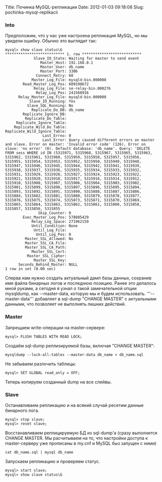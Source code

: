 Title: Починка MySQL-репликации
Date: 2012-01-03 09:18:08
Slug: pochinka-mysql-replikacii


### Into

Предположим, что у нас уже настроена репликация MySQL, но мы увидели ошибку.
Обычно это выглядит так:

    
    mysql> show slave status\G
    *************************** 1. row ***************************
                 Slave_IO_State: Waiting for master to send event
                    Master_Host: 192.168.0.1
                    Master_User: db_name
                    Master_Port: 3306
                  Connect_Retry: 60
                Master_Log_File: mysqld-bin.000008
            Read_Master_Log_Pos: 609198672
                 Relay_Log_File: se-relay-bin.000276
                  Relay_Log_Pos: 241568916
          Relay_Master_Log_File: mysqld-bin.000008
               Slave_IO_Running: Yes
              Slave_SQL_Running: No
                Replicate_Do_DB: db_name
            Replicate_Ignore_DB:
             Replicate_Do_Table:
         Replicate_Ignore_Table:
        Replicate_Wild_Do_Table:
    Replicate_Wild_Ignore_Table:
                     Last_Errno: 0
                     Last_Error: Query caused different errors on master and slave. Error on master: 'Invalid error code' (126), Error on slave: 'no error' (0). Default database: 'db_name'. Query: 'DELETE FROM sess WHERE id IN (5315971, 5315968, 5315967, 5315965, 5315963, 5315962, 5315961, 5315960, 5315959, 5315958, 5315957, 5315956, 5315955, 5315954, 5315953, 5315952, 5315950, 5315949, 5315948, 5315947, 5315946, 5315945, 5315944, 5315942, 5315941, 5315939, 5315938, 5315937, 5315936, 5315935, 5315934, 5315933, 5315932, 5315931, 5315929, 5315928, 5315927, 5315924, 5315923, 5315922, 5315921, 5315920, 5315918, 5315917, 5315916, 5315914, 5315912, 5315910, 5315908, 5315907, 5315906, 5315904, 5315903, 5315902, 5315901, 5315899, 5315898, 5315897, 5315896, 5315895, 5315894, 5315893, 5315892, 5315891, 5315890, 5315888, 5315887, 5315886, 5315884, 5315882, 5315881, 5315880, 5315879, 5315878, 5315877, 5315876, 5315875, 5315874, 5315873, 5315871, 5315870, 5315869, 5315865, 5315864, 5315863, 5315862, 5315861, 5315860, 5315858, 5315857, 5315856, 5315855
                   Skip_Counter: 0
            Exec_Master_Log_Pos: 578805429
                Relay_Log_Space: 271962159
                Until_Condition: None
                 Until_Log_File:
                  Until_Log_Pos: 0
             Master_SSL_Allowed: No
             Master_SSL_CA_File:
             Master_SSL_CA_Path:
                Master_SSL_Cert:
              Master_SSL_Cipher:
                 Master_SSL_Key:
          Seconds_Behind_Master: NULL
    1 row in set (0.00 sec)
    

Сперва нам нужно создать актуальный дамп базы данных, сохранив имя файла
бинарных логов и последнюю позицию. Ранее это делалось мной руками, а сегодня
я узнал о такой замечательной опции mysqldump, как --master-data, которую мы и
будем использовать. '''--master-data''' добавляет в sql-dump "CHANGE MASTER" с
актуальными данными, что позволяет не выполнять лишних действий.

### Master

Запрещаем write-операции на master-сервере:

    
    mysql> FLUSH TABLES WITH READ LOCK;
    

Создаём sql-dump реплизируемой базы, включая "CHANGE MASTER":

    
    mysqldump --lock-all-tables --master-data db_name > db_name.sql
    

Не забываем разлочить таблицы:

    
    mysql> SET GLOBAL read_only = OFF;
    

Теперь копируем созданный dump на все слейвы.

### Slave

Останавливаем репликацию и на всякий случай ресетим данные бинарного лога.

    
    mysql> stop slave;
    mysql> reset slave;
    

Восстанавливаем реплицируемую БД из sql-dump'а (сразу выполнится CHANGE
MASTER. Мы расчитываем на то, что настройки доступа к master-серверу уже
прописаны в my.cnf и MySQL быз запущен с ними)

    
    cat db_name.sql | mysql db_name
    

Запускаем репликацию и проверяем статус.

    
    mysql> start slave;
    mysql> show slave status\G
    

